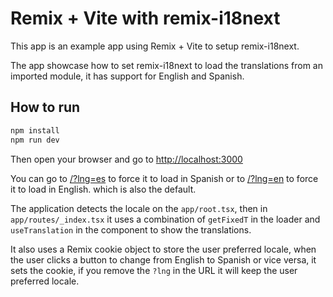 # Remix + Vite with remix-i18next

This app is an example app using Remix + Vite to setup remix-i18next.

The app showcase how to set remix-i18next to load the translations from an imported module, it has support for English and Spanish.

## How to run

```bash
npm install
npm run dev
```

Then open your browser and go to [http://localhost:3000](http://localhost:3000)

You can go to [/?lng=es](http://localhost:3000/?lng=es) to force it to load in Spanish or to [/?lng=en](http://localhost:3000/?lng=en) to force it to load in English. which is also the default.

The application detects the locale on the `app/root.tsx`, then in `app/routes/_index.tsx` it uses a combination of `getFixedT` in the loader and `useTranslation` in the component to show the translations.

It also uses a Remix cookie object to store the user preferred locale, when the user clicks a button to change from English to Spanish or vice versa, it sets the cookie, if you remove the `?lng` in the URL it will keep the user preferred locale.
